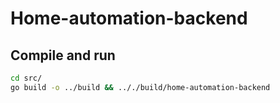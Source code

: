 # Home-automation-backend

## Compile and run

```sh
cd src/
go build -o ../build && .././build/home-automation-backend
```
